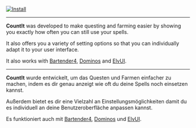 [![Install](https://img.shields.io/badge/install-twitch-6441a5)](https://www.curseforge.com/wow/addons/countit/files)

---

__CountIt__ was developed to make questing and farming easier by showing you exactly how often you can still use your spells.

It also offers you a variety of setting options so that you can individually adapt it to your user interface.

It also works with [Bartender4](https://www.curseforge.com/wow/addons/bartender4), [Dominos](https://www.curseforge.com/wow/addons/dominos) and [ElvUI](https://www.tukui.org/classic-addons.php?id=2).

---

__CountIt__ wurde entwickelt, um das Questen und Farmen einfacher zu machen, indem es dir genau anzeigt wie oft du deine Spells noch einsetzen kannst.

Außerdem bietet es dir eine Vielzahl an Einstellungsmöglichkeiten damit du es individuell an deine Benutzeroberfläche anpassen kannst.

Es funktioniert auch mit [Bartender4](https://www.curseforge.com/wow/addons/bartender4), [Dominos](https://www.curseforge.com/wow/addons/dominos) und [ElvUI](https://www.tukui.org/classic-addons.php?id=2).